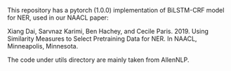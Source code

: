 This repository has a pytorch (1.0.0) implementation of BiLSTM-CRF model for NER, used in our NAACL paper:

Xiang Dai, Sarvnaz Karimi, Ben Hachey, and Cecile Paris. 2019. Using Similarity Measures to Select Pretraining Data for NER.  In NAACL, Minneapolis, Minnesota.

The code under utils directory are mainly taken from AllenNLP.
